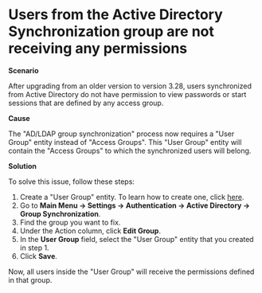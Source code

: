 # Users from the Active Directory Synchronization group are not receiving any permissions

**Scenario**

After upgrading from an older version to version 3.28, users synchronized from Active Directory do not have permission to view passwords or start sessions that are defined by any access group.

**Cause**

The "AD/LDAP group synchronization" process now requires a "User Group" entity instead of "Access Groups". This "User Group" entity will contain the "Access Groups" to which the synchronized users will belong.

**Solution**

To solve this issue, follow these steps:

1. Create a "User Group" entity. To learn how to create one, click [here](/v3-33/docs/administration-user-groups).
2. Go to **Main Menu → Settings → Authentication → Active Directory → Group Synchronization**.
3. Find the group you want to fix.
4. Under the Action column, click **Edit Group**.
5. In the **User Group** field, select the "User Group" entity that you created in step 1.
6. Click **Save**.

Now, all users inside the "User Group" will receive the permissions defined in that group.
